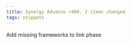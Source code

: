 ```yaml
---
title: Synergy Advance r400, 2 items changed
tags: snippets
---
```


Add missing frameworks to link phase
